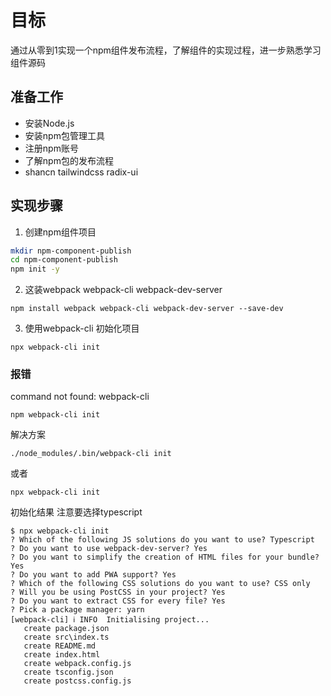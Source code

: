# 目标
通过从零到1实现一个npm组件发布流程，了解组件的实现过程，进一步熟悉学习组件源码

## 准备工作
- 安装Node.js
- 安装npm包管理工具
- 注册npm账号
- 了解npm包的发布流程
- shancn tailwindcss radix-ui

## 实现步骤
1. 创建npm组件项目
```bash
mkdir npm-component-publish
cd npm-component-publish
npm init -y
```

2. 这装webpack webpack-cli webpack-dev-server
```agsl
npm install webpack webpack-cli webpack-dev-server --save-dev
```

3. 使用webpack-cli 初始化项目
```agsl
npx webpack-cli init
```
###  报错
command not found: webpack-cli
```agsl
npm webpack-cli init
```
解决方案
```
./node_modules/.bin/webpack-cli init
```
或者
```agsl
npx webpack-cli init
```
初始化结果
注意要选择typescript
```agsl
$ npx webpack-cli init
? Which of the following JS solutions do you want to use? Typescript
? Do you want to use webpack-dev-server? Yes
? Do you want to simplify the creation of HTML files for your bundle? Yes
? Do you want to add PWA support? Yes
? Which of the following CSS solutions do you want to use? CSS only
? Will you be using PostCSS in your project? Yes
? Do you want to extract CSS for every file? Yes
? Pick a package manager: yarn
[webpack-cli] ℹ INFO  Initialising project...
   create package.json
   create src\index.ts
   create README.md
   create index.html
   create webpack.config.js
   create tsconfig.json
   create postcss.config.js
```




